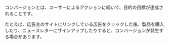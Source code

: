 コンバージョンとは、ユーザーによるアクションに続いて、目的の目標が達成されることです。

たとえば、広告主のサイトにリンクしている広告をクリックした後、製品を購入したり、ニュースレターにサインアップしたりすると、コンバージョンが発生する場合があります。
